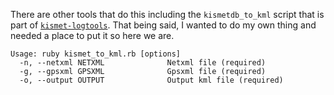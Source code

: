 There are other tools that do this including the `kismetdb_to_kml` script that
is part of
[`kismet-logtools`](https://www.kismetwireless.net/docs/readme/kismetdb/kismetdb_kml/).
That being said, I wanted to do my own thing and needed a place to put it so
here we are. 

```
Usage: ruby kismet_to_kml.rb [options]
  -n, --netxml NETXML              Netxml file (required)
  -g, --gpsxml GPSXML              Gpsxml file (required)
  -o, --output OUTPUT              Output kml file (required)
```
